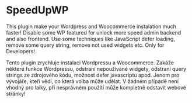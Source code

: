 # SpeedUpWP
This plugin make your Wordpress and Woocommerce instalation much faster! Disable some WP featured for unlock more speed admin backend and also frontend. Use some techniques like JavaScript defer loading, remove some query string, remove not used widgets etc. Only for Developers!

Tento plugin zrychluje instalaci Wordpressu a Woocommerce. Zakáže některé funkce Wordpressu, odstraní nepoužívané widgety, odstraní query strings ze zdrojového kódu, možnost defer javascriptu apod. Jenom pro vývojáře, kteří vědí, co která volba může udělat. V žádném případě není vhodný pro laiky, při nesprávném použití může kompletně odstavit webové stránky! 
